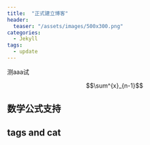 ```yaml
---
title:  "正式建立博客"
header:
  teaser: "/assets/images/500x300.png"
categories: 
  - Jekyll
tags:
  - update
---
```


测aaa试


$$\sum^{x}_{n-1}$$


## 数学公式支持


## tags and cat



